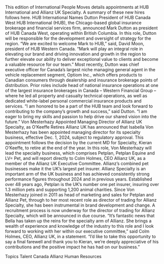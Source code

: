 This edition of International People Moves details appointments at HUB International and Allianz UK Specialty.
A summary of these new hires follows here.
HUB International Names Dutton President of HUB Canada West
HUB International (HUB), the Chicago-based global insurance brokerage and financial services firm, announced Mark Dutton as president of HUB Canada West, operating within British Columbia.
In this role, Dutton will be responsible for the development and oversight of strategy for the region.
“We are excited to welcome Mark to HUB,” said, David Moon, president of HUB Western Canada. “Mark will play an integral role in elevating our brand and driving innovation and growth in the region to further elevate our ability to deliver exceptional value to clients and become a valuable resource for our team.”
Most recently, Dutton was chief executive officer for Canada’s largest niche managing general agent in the vehicle replacement segment, Optiom Inc., which offers products to Canadian consumers through dealership and insurance brokerage points of distribution. Prior roles include head of national insurance operations at one of the largest insurance brokerages in Canada – Western Financial Group – where he led all property and casualty technical operations, as well as dedicated white-label personal commercial insurance products and services.
“I am honored to be a part of the HUB team and look forward to contributing to the company’s growth and success,” said Dutton. “I am eager to bring my skills and passion to help drive our shared vision into the future.”
Von Mesterhazy Appointed Managing Director of Allianz UK Specialty, as O’Keeffe Retires
Allianz UK has announced that Isabella Von Mesterhazy has been appointed managing director for its specialty business, effective Dec. 1, 2024, subject to regulatory approval. This appointment follows the decision by the current MD for Specialty, Kieran O’Keeffe, to retire at the end of the year.
In this role, Von Mesterhazy will lead the specialty business, which comprises Petplan, Petplan Equine and LV= Pet, and will report directly to Colm Holmes, CEO Allianz UK, as a member of the Allianz UK Executive Committee. Allianz’s combined pet businesses make it the UK’s largest pet insurer.
Allianz Specialty is an important arm of the UK business and has achieved consistently strong performance figures throughout 2024 and in previous years. Established over 48 years ago, Petplan is the UK’s number one pet insurer, insuring over 1.3 million pets and supporting 1,200 animal charities.
Since Von Mesterhazy joined in 2011 as head of marketing and sales for Petplan and Allianz Pet, through to her most recent role as director of trading for Allianz Specialty, she has been instrumental in brand development and change.
A recruitment process is now underway for the director of trading for Allianz Specialty, which will be announced in due course.
“It’s fantastic news that Bella has taken up the reins for the specialty arm of Allianz. She brings a wealth of experience and knowledge of the industry to this role and I look forward to working with her within our executive committee,” said Colm Holmes, CEO, Allianz UK, in a statement.
“I’d like to take this opportunity to say a final farewell and thank you to Kieran, we’re deeply appreciative of his contributions and the positive impact he has had on our business.”

Topics
Talent
Canada
Allianz
Human Resources
